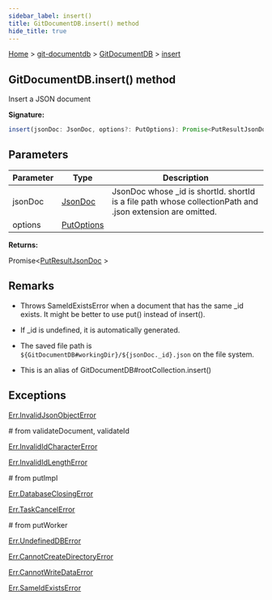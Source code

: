 ```yaml
---
sidebar_label: insert()
title: GitDocumentDB.insert() method
hide_title: true
---
```


[Home](./index.md) &gt; [git-documentdb](./git-documentdb.md) &gt; [GitDocumentDB](./git-documentdb.gitdocumentdb.md) &gt; [insert](./git-documentdb.gitdocumentdb.insert.md)

## GitDocumentDB.insert() method

Insert a JSON document

<b>Signature:</b>

```typescript
insert(jsonDoc: JsonDoc, options?: PutOptions): Promise<PutResultJsonDoc>;
```

## Parameters

|  Parameter | Type | Description |
|  --- | --- | --- |
|  jsonDoc | [JsonDoc](./git-documentdb.jsondoc.md) | JsonDoc whose \_id is shortId. shortId is a file path whose collectionPath and .json extension are omitted. |
|  options | [PutOptions](./git-documentdb.putoptions.md) |  |

<b>Returns:</b>

Promise&lt;[PutResultJsonDoc](./git-documentdb.putresultjsondoc.md) &gt;

## Remarks

- Throws SameIdExistsError when a document that has the same \_id exists. It might be better to use put() instead of insert().

- If \_id is undefined, it is automatically generated.

- The saved file path is `${GitDocumentDB#workingDir}/${jsonDoc._id}.json` on the file system.

- This is an alias of GitDocumentDB\#rootCollection.insert()

## Exceptions

[Err.InvalidJsonObjectError](./git-documentdb.err.invalidjsonobjecterror.md)

\# from validateDocument, validateId

[Err.InvalidIdCharacterError](./git-documentdb.err.invalididcharactererror.md)

[Err.InvalidIdLengthError](./git-documentdb.err.invalididlengtherror.md)

\# from putImpl

[Err.DatabaseClosingError](./git-documentdb.err.databaseclosingerror.md)

[Err.TaskCancelError](./git-documentdb.err.taskcancelerror.md)

\# from putWorker

[Err.UndefinedDBError](./git-documentdb.err.undefineddberror.md)

[Err.CannotCreateDirectoryError](./git-documentdb.err.cannotcreatedirectoryerror.md)

[Err.CannotWriteDataError](./git-documentdb.err.cannotwritedataerror.md)

[Err.SameIdExistsError](./git-documentdb.err.sameidexistserror.md)

